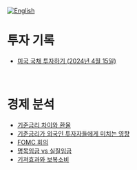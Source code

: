 [![English](https://img.shields.io/badge/lang-English-blue.svg)](https://github.com/juho-creator/investing/blob/main/README.md)


# 투자 기록
- [미국 국채 투자하기 (2024년 4월 15일)](https://github.com/juho-creator/Investing/blob/main/KR/TLT.md)
</br>

# 경제 분석
- [기준금리 차이와 환율](https://github.com/juho-creator/Investing/blob/main/KR/Interest-Rate-Foreign-exchange.md)
- [기준금리가 외국인 투자자들에게 미치는 영향](https://github.com/juho-creator/Investing/blob/main/KR/interest-rate-foreign-investor.md)
- [FOMC 회의](https://github.com/juho-creator/Investing/blob/main/KR/fomc.md)
- [명목임금 vs 실질임금](https://github.com/juho-creator/Investing/blob/main/KR/wage.md)
- [기저효과와 보복소비](https://github.com/juho-creator/Investing/blob/main/KR/Base_effect_and_pentup_demand.md)
